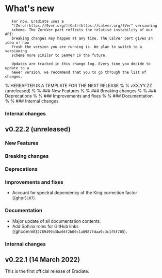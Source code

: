 # What's new

```{note}
   For now, Eradiate uses a
   "[Zero](https://0ver.org/)[Cal](https://calver.org/)Ver" versioning
   scheme. The ZeroVer part reflects the relative instability of our API:
   breaking changes may happen at any time. The CalVer part gives an idea of how
   fresh the version you are running is. We plan to switch to a versioning 
   scheme more similar to SemVer in the future.

   Updates are tracked in this change log. Every time you decide to update to a 
   newer version, we recommend that you to go through the list of changes.
```

% HEREAFTER IS A TEMPLATE FOR THE NEXT RELEASE
%
% vXX.YY.ZZ (unreleased)
%
% ### New Features
%
% ### Breaking changes
%
% ### Deprecations
%
% ### Improvements and fixes
%
% ### Documentation
% 
% ### Internal changes

### Internal changes

## v0.22.2 (unreleased)

### New Features

### Breaking changes

### Deprecations

### Improvements and fixes

* Account for spectral dependency of the King correction factor ({ghpr}`187`).  

### Documentation

* Major update of all documentation contents.
* Add Sphinx roles for GitHub links ({ghcommit}`2789499b3ba66f2b00c1a0987fdaa9cdc1f5f705`).

### Internal changes

## v0.22.1 (14 March 2022)

This is the first official release of Eradiate.
 